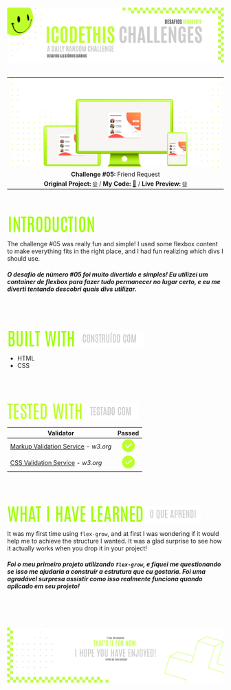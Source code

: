 ![A pretty README header](./assets/Readme-files/Readme-Header.png)
<br />
<br />

|         |               
| :-------------:|
| ![Challenge #5](./assets/Readme-files/Readme-Mockup.png)  |
| **Challenge #05:** Friend Request   | 
| **Original Project:** [🌐](https://www.uidesigndaily.com/posts/sketch-friend-requests-widget-friends-list-day-785) / **My Code:** [📄](https://github.com/malunaridev/Challenges-iCodeThis/tree/master/5-friend-request) / **Live Preview:** [🌐](https://challenge-ict-5-friend-request.netlify.app/)  

<br />
<br />

![Introduction](./assets/Readme-files/Readme-Introduction.png)

The challenge #05 was really fun and simple! I used some flexbox content to make everything fits in the right place, and I had fun realizing which divs I should use.

##### O desafio de número #05 foi muito divertido e simples! Eu utilizei um container de flexbox para fazer tudo permanecer no lugar certo, e eu me diverti tentando descobri quais divs utilizar.

<br />
<br />
<br />

![Built with](./assets/Readme-files/Readme-Built-with.png) ![Construído com](./assets/Readme-files/Readme-Construido-com.png)

- HTML
- CSS

<br />
<br />
<br />

![Tested with](./assets/Readme-files/Readme-Tested-with.png) ![Testado com](./assets/Readme-files/Readme-Testado-com.png)

|  Validator  | Passed |
| ------------- | :-------------: |
|[Markup Validation Service](https://validator.w3.org/) - <em>w3.org</em> | ![Done](./assets/Readme-files/Readme-Done.png)  |
|[CSS Validation Service](https://jigsaw.w3.org/css-validator/) - <em>w3.org</em> | ![Done](./assets/Readme-files/Readme-Done.png)  |

<br />
<br />
<br />

![What I have learned](./assets/Readme-files/Readme-What-I-have-learned.png) ![O que aprendi](./assets/Readme-files/Readme-O-que-aprendi.png)

It was my first time using <code>flex-grow</code>, and at first I was wondering if it would help me to achieve the structure I wanted. It was a glad surprise to see how it actually works when you drop it in your project!

##### Foi o meu primeiro projeto utilizando <code>flex-grow</code>, e fiquei me questionando se isso me ajudaria a construir a estrutura que eu gostaria. Foi uma agradável surpresa assistir como isso realmente funciona quando aplicado em seu projeto!

<br />
<br />
<br />


![A pretty README footer](./assets/Readme-files/Readme-Footer.png)
